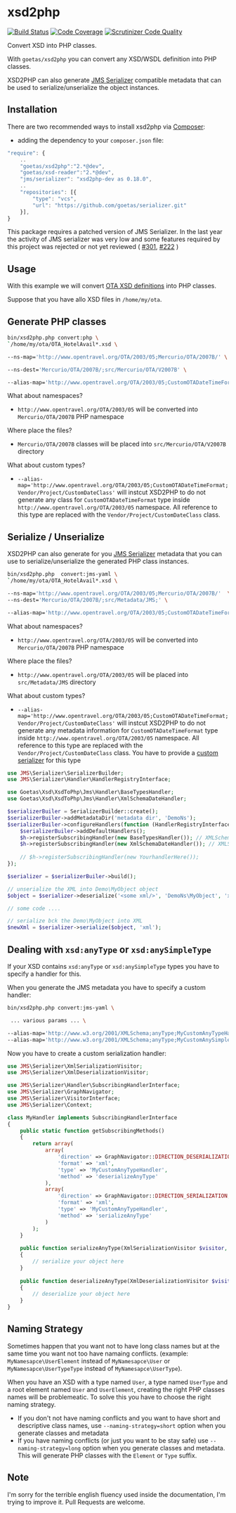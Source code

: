 xsd2php
=======

[![Build Status](https://travis-ci.org/goetas/xsd2php.svg?branch=master)](https://travis-ci.org/goetas/xsd2php)
[![Code Coverage](https://scrutinizer-ci.com/g/goetas/xsd2php/badges/coverage.png?b=master)](https://scrutinizer-ci.com/g/goetas/xsd2php/?branch=master)
[![Scrutinizer Code Quality](https://scrutinizer-ci.com/g/goetas/xsd2php/badges/quality-score.png?b=master)](https://scrutinizer-ci.com/g/goetas/xsd2php/?branch=master)

Convert XSD into PHP classes.

With `goetas/xsd2php` you can convert any XSD/WSDL definition into PHP classes.

XSD2PHP can also generate [JMS Serializer](http://jmsyst.com/libs/serializer) compatible metadata that can be used to serialize/unserialize the object instances.

Installation
-----------

There are two recommended ways to install xsd2php via [Composer](https://getcomposer.org/):


* adding the dependency to your ``composer.json`` file:

```js
"require": {
    ..
    "goetas/xsd2php":"2.*@dev",
    "goetas/xsd-reader":"2.*@dev",
    "jms/serializer": "xsd2php-dev as 0.18.0",
    ..
    "repositories": [{
        "type": "vcs",
        "url": "https://github.com/goetas/serializer.git"
    }],    
}
```


This package requires a patched version of JMS Serializer.
In the last year the activity of JMS serializer was very low and some features 
required by this project was rejected or not yet reviewed ( [#301](https://github.com/schmittjoh/serializer/pull/301), [#222](https://github.com/schmittjoh/serializer/pull/222) )

Usage
-----

With this example we will convert [OTA XSD definitions](http://opentravel.org/Specifications/OnlineXmlSchema.aspx) into PHP classes.

Suppose that you have allo XSD files in `/home/my/ota`. 

Generate PHP classes 
--------------------

```sh
bin/xsd2php.php convert:php \
`/home/my/ota/OTA_HotelAvail*.xsd \

--ns-map='http://www.opentravel.org/OTA/2003/05;Mercurio/OTA/2007B/' \

--ns-dest='Mercurio/OTA/2007B/;src/Mercurio/OTA/V2007B' \

--alias-map='http://www.opentravel.org/OTA/2003/05;CustomOTADateTimeFormat;Vendor/Project/CustomDateClass'

```
What about namespaces? 
* `http://www.opentravel.org/OTA/2003/05` will be converted into `Mercurio/OTA/2007B` PHP namespace

Where place the files?
* `Mercurio/OTA/2007B` classes will be placed into `src/Mercurio/OTA/V2007B` directory


What about custom types? 
* `--alias-map='http://www.opentravel.org/OTA/2003/05;CustomOTADateTimeFormat;Vendor/Project/CustomDateClass'` 
will instcut XSD2PHP to do not generate any class for `CustomOTADateTimeFormat` type inside `http://www.opentravel.org/OTA/2003/05` namespace.
All reference to this type are replaced with the `Vendor/Project/CustomDateClass` class.

Serialize / Unserialize
-----------------------

XSD2PHP can also generate for you [JMS Serializer](http://jmsyst.com/libs/serializer) metadata that you can use to serialize/unserialize the generated PHP class instances.

```sh
bin/xsd2php.php  convert:jms-yaml \
`/home/my/ota/OTA_HotelAvail*.xsd \

--ns-map='http://www.opentravel.org/OTA/2003/05;Mercurio/OTA/2007B/'  \
--ns-dest='Mercurio/OTA/2007B/;src/Metadata/JMS;' \

--alias-map='http://www.opentravel.org/OTA/2003/05;CustomOTADateTimeFormat;Vendor/Project/CustomDateClass'

```

What about namespaces? 
* `http://www.opentravel.org/OTA/2003/05` will be converted into `Mercurio/OTA/2007B` PHP namespace

Where place the files?
* `http://www.opentravel.org/OTA/2003/05` will be placed into `src/Metadata/JMS` directory

What about custom types? 
* `--alias-map='http://www.opentravel.org/OTA/2003/05;CustomOTADateTimeFormat;Vendor/Project/CustomDateClass'` 
will instcut XSD2PHP to do not generate any metadata information for `CustomOTADateTimeFormat` type inside `http://www.opentravel.org/OTA/2003/05` namespace.
All reference to this type are replaced with the `Vendor/Project/CustomDateClass` class. You have to provide a [custom serializer](http://jmsyst.com/libs/serializer/master/handlers#subscribing-handlers) for this type


```php
use JMS\Serializer\SerializerBuilder;
use JMS\Serializer\Handler\HandlerRegistryInterface;

use Goetas\Xsd\XsdToPhp\Jms\Handler\BaseTypesHandler;
use Goetas\Xsd\XsdToPhp\Jms\Handler\XmlSchemaDateHandler;

$serializerBuiler = SerializerBuilder::create();
$serializerBuiler->addMetadataDir('metadata dir', 'DemoNs');
$serializerBuiler->configureHandlers(function (HandlerRegistryInterface $h) use ($serializerBuiler) {
    $serializerBuiler->addDefaultHandlers();
    $h->registerSubscribingHandler(new BaseTypesHandler()); // XMLSchema List handling
    $h->registerSubscribingHandler(new XmlSchemaDateHandler()); // XMLSchema date handling
    
    // $h->registerSubscribingHandler(new YourhandlerHere());
});

$serializer = $serializerBuiler->build();

// unserialize the XML into Demo\MyObject object
$object = $serializer->deserialize('<some xml/>', 'DemoNs\MyObject', 'xml');

// some code ....

// serialize bck the Demo\MyObject into XML
$newXml = $serializer->serialize($object, 'xml');

```

Dealing with `xsd:anyType` or `xsd:anySimpleType`
-------------------------------------------------

If your XSD contains `xsd:anyType` or `xsd:anySimpleType` types you have to specify a handler for this.

When you generate the JMS metadata you have to specify a custom handler:

```sh
bin/xsd2php.php convert:jms-yaml \

 ... various params ... \

--alias-map='http://www.w3.org/2001/XMLSchema;anyType;MyCustomAnyTypeHandler' \
--alias-map='http://www.w3.org/2001/XMLSchema;anyType;MyCustomAnySimpleTypeHandler' \

```

Now you have to create a custom serialization handler:

```php
use JMS\Serializer\XmlSerializationVisitor;
use JMS\Serializer\XmlDeserializationVisitor;

use JMS\Serializer\Handler\SubscribingHandlerInterface;
use JMS\Serializer\GraphNavigator;
use JMS\Serializer\VisitorInterface;
use JMS\Serializer\Context;

class MyHandler implements SubscribingHandlerInterface
{
    public static function getSubscribingMethods()
    {
        return array(
            array(
                'direction' => GraphNavigator::DIRECTION_DESERIALIZATION,
                'format' => 'xml',
                'type' => 'MyCustomAnyTypeHandler',
                'method' => 'deserializeAnyType'
            ),
            array(
                'direction' => GraphNavigator::DIRECTION_SERIALIZATION,
                'format' => 'xml',
                'type' => 'MyCustomAnyTypeHandler',
                'method' => 'serializeAnyType'
            )
        );
    }
    
    public function serializeAnyType(XmlSerializationVisitor $visitor, $data, array $type, Context $context)
    {
        // serialize your object here
    }
    
    public function deserializeAnyType(XmlDeserializationVisitor $visitor, $data, array $type)
    {
        // deserialize your object here
    }
}
```

Naming Strategy 
---------------

Sometimes happen that you want not to have long class names but at the same time you want not too have namaing conflicts.
(example: `MyNamesapce\UserElement` instead of `MyNamesapce\User` or  `MyNamesapce\UserTypeType` instead of `MyNamesapce\UserType`).

When you have an XSD with a type named `User`, a type named `UserType` and a root element named `User` and `UserElement`,
creating the right PHP classes names will be problemeatic. To solve this you have to choose the right naming strategy.

* If you don't not have naming conflicts and you want to have short and descriptive class names, use `--naming-strategy=short` option when you generate classes and metadata
* If you have naming conflicts (or just you want to be stay safe) use `--naming-strategy=long` option when you generate classes and metadata.
This will generate PHP classes with the `Element` or `Type` suffix.
 


Note
----

I'm sorry for the terrible english fluency used inside the documentation, I'm trying to improve it.
Pull Requests are welcome.

